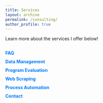 ```yaml
---
title: Services
layout: archive
permalink: /consulting/
author_profile: true
---
```


Learn more about the services I offer below!

<div id="container">
  <div id="sideMenu">
    <ul>
      <li><a href="#" id="faq">FAQ</a></li>
      <li><a href="#" id="dataManagement">Data Management</a></li>
      <li><a href="#" id="programEvaluation">Program Evaluation</a></li>
      <li><a href="#" id="webScraping">Web Scraping</a></li>
      <li><a href="#" id="processAutomation">Process Automation</a></li>
      <li><a href="#" id="contact">Contact</a></li>
    </ul>
  </div>
  <div id="content">
    <!-- The content will be displayed here -->
  </div>
</div>

<style>
  #container {
    display: flex;
  }

  #sideMenu {
    width: 200px;
    margin-right: 20px;
  }

  #sideMenu ul {
    list-style-type: none;
    padding: 0;
  }

  #sideMenu li {
    margin-bottom: 10px;
  }

  #sideMenu a {
    text-decoration: none;
    color: #007bff;
    font-weight: bold;
    cursor: pointer;
  }

  #sideMenu a:hover {
    color: #0056b3;
  }

  #content {
    flex-grow: 1;
    text-align: justify;
  }
</style>

<script>
  document.addEventListener('DOMContentLoaded', function () {
    document.getElementById('faq').addEventListener('click', function () {
  const contentDiv = document.getElementById('content');
  contentDiv.innerHTML = `
    <h2>FAQ</h2>
    <p>Here you can find answers to frequently asked questions about my services.</p>
    <ul>
      <li><strong>What services count as "consulting" versus "not consulting"?</strong>
        Any large-scale project (i.e., a paper) that I am expected to contribute meaningfully to yet will not be given authorship counts as consulting. For example, if you need to clean and debug a large do file in Stata or implement some synthetic control method, this goes beyond simply talking since I'm expected to make meaningful contributions to the code of the research process.</li>
      <li><strong>Are there differential fees?</strong>
        Yes, fees depend on who is asking. PhD/grad students have one set of fees and professionals (i.e., professors and people in industry) have a separate tier.</li>
      <li><strong>Are there expedited fees?</strong>
        Projects where results are expected within one week from the initial consultation are classified as expedited. Expedited fees are the standard hourly fee plus half, no exceptions.</li>
      <li><strong>Is the first consultation free?</strong>
        Yes, the first 30-minute consultation is free to discuss your project and goals.</li>
    </ul>
  `;
});



    document.getElementById('dataManagement').addEventListener('click', function () {
      const contentDiv = document.getElementById('content');
      contentDiv.innerHTML = `
        <h2>Data Management</h2>
        <p>
          In research, data must be cleaned before it may be analyzed. However, sometimes this task is more daunting than it appears at first. 
          Often, multiple merges, reshapings, and validation checks must be done to ensure a dataset is ready for analysis. Particularly in an 
          era where data are unstructured (found on webpages, and must be scraped from the internet), efficient, reproducible data management is 
          critical to the success of a project before any analysis is done. If you need to clean data for a project and need a streamlined, 
          efficient way of doing so, <a href="mailto:j.greathouse3@student.gsu.edu">contact me</a> and we can discuss the details.
        </p>
      `;
    });

    document.getElementById('programEvaluation').addEventListener('click', function () {
      const contentDiv = document.getElementById('content');
      contentDiv.innerHTML = `
        <h2>Program Evaluation</h2>
        <p>
          Frequently, researchers need to know if some intervention (say, a tax, an anti-tobacco policy, an abortion ban, or some new 
          marketing strategy) had some effect on outcomes that we care about. However, policy is never self-justifying; it must be 
          studied and evaluated to see if it actually *achieves* the aims it is meant to achieve. In fact, this goes beyond public 
          policy: sometimes, the interventions we care about (<a href="https://static1.squarespace.com/static/5e0fdcef27e0945c43fab131/t/61eb4615e7feef09dcbe7d29/1642808862058/The+Economic+Impact+of+Migrants+from+Hurricane+Maria.pdf">say</a>, 
          how hurricanes affect economic outcomes) are natural events, more or less, and we wish to understand how these interventions influence 
          outcomes. If you wish to implement a program evaluation using rigorous and objective methods, 
          <a href="mailto:j.greathouse3@student.gsu.edu">contact me</a> today for a free consultation so we can discuss your needs.
        </p>
      `;
    });

    document.getElementById('webScraping').addEventListener('click', function () {
      const contentDiv = document.getElementById('content');
      contentDiv.innerHTML = `
        <h2>Web Scraping</h2>
        <p>
          Web scraping is an essential tool for collecting data from websites, especially when traditional APIs are unavailable or impractical. 
          I can assist in designing custom web scraping solutions for various tasks, such as gathering product information, monitoring prices, 
          or aggregating data from different sources. Using tools like Python with Selenium or BeautifulSoup, I build efficient and scalable 
          scraping scripts that can handle dynamic content and large-scale data collection. <a href="mailto:j.greathouse3@student.gsu.edu">Contact me</a> 
          to discuss how web scraping can be utilized for your specific project needs.
        </p>
      `;
    });

    document.getElementById('processAutomation').addEventListener('click', function () {
      const contentDiv = document.getElementById('content');
      contentDiv.innerHTML = `
        <h2>Process Automation</h2>
        <p>
          Automation is key to optimizing workflows and saving time on repetitive tasks. I can help you automate a wide variety of processes, 
          from data extraction and cleaning to reporting and notifications. Whether it's setting up automated data pipelines or integrating APIs 
          to fetch real-time data, automation ensures that your systems run smoothly without constant manual input. Using tools like Python, 
          Selenium, and task schedulers, I can create reliable automation systems that reduce errors and improve efficiency. If you want to 
          streamline your operations, <a href="mailto:j.greathouse3@student.gsu.edu">reach out</a> and we can discuss your needs in detail.
        </p>
      `;
    });

    document.getElementById('contact').addEventListener('click', function () {
      const contentDiv = document.getElementById('content');
      contentDiv.innerHTML = `
        <h2>Contact</h2>
        <p>
          If you'd like to learn more about my services or discuss your project needs, please feel free to reach out! 
          You can <a href="mailto:j.greathouse3@student.gsu.edu">email me</a> directly, and I'll get back to you as soon as possible.
        </p>
      `;
    });
  });
</script>
